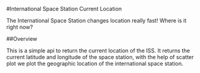 #International Space Station Current Location

The International Space Station changes location really fast! Where is it right now?

##Overview

This is a simple api to return the current location of the ISS. It returns the current latitude and longitude of the space station, with the help of scatter plot we plot the geographic location of the international space station.

